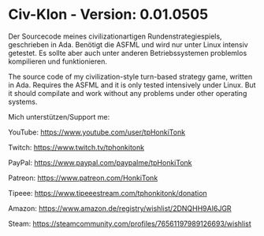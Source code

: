 # Civ-Klon - Version: 0.01.0505
Der Sourcecode meines civilizationartigen Rundenstrategiespiels, geschrieben in Ada.
Benötigt die ASFML und wird nur unter Linux intensiv getestet. Es sollte aber auch unter anderen Betriebssystemen problemlos kompilieren und funktionieren.

The source code of my civilization-style turn-based strategy game, written in Ada.
Requires the ASFML and it is only tested intensively under Linux. But it should compilate and work without any problems under other operating systems.

Mich unterstützen/Support me:

YouTube: https://www.youtube.com/user/tpHonkiTonk

Twitch: https://www.twitch.tv/tphonkitonk

PayPal: https://www.paypal.com/paypalme/tpHonkiTonk

Patreon: https://www.patreon.com/HonkiTonk

Tipeee: https://www.tipeeestream.com/tphonkitonk/donation

Amazon: https://www.amazon.de/registry/wishlist/2DNQHH9AI6JGR

Steam: https://steamcommunity.com/profiles/76561197989126693/wishlist